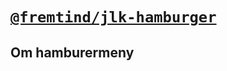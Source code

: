 # [`@fremtind/jlk-hamburger`](https://fremtind.github.io/jokul/components/hamburger/)

## Om hamburermeny
